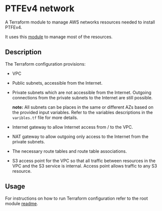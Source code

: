 # PTFEv4 network

A Terraform module to manage AWS networks resources needed to install PTFEv4.

It uses this [module](https://github.com/slavrd/terraform-aws-basic-network) to manage most of the resources.

## Description

The Terraform configuration provisions:

- VPC

- Public subnets, accessible from the Internet.

- Private subnets which are not accessible from the Internet. Outgoing connections from the private subnets to the Internet are still possible. 

    **note:** All subnets can be places in the same or different AZs based on the provided input variables. Refer to the variables descriptions in the `varibles.tf` file for more details.
  
- Internet gateway to allow Internet access from / to the VPC.

- NAT gateway to allow outgoing only access to the Internet from the private subnets.

- The necessary route tables and route table associations.

- S3 access point for the VPC so that all traffic between resources in the VPC and the S3 service is internal. Access point allows traffic to any S3 resource.

## Usage

For instructions on how to run Terraform configuration refer to the root module [readme](../README.md#Usage).
